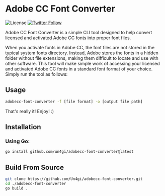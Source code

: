 # Adobe CC Font Converter

![License](https://img.shields.io/github/license/un4gi/adobecc-font-converter?style=plastic) [![Twitter Follow](https://img.shields.io/twitter/follow/un4gi_io?label=%40un4gi_io&style=social)](https://twitter.com/un4gi_io)

Adobe CC Font Converter is a simple CLI tool designed to help convert 
licensed and activated Adobe CC fonts into proper font files.

When you activate fonts in Adobe CC, the font files are not stored in
the typical system fonts directory. Instead, Adobe stores the fonts 
in a hidden folder without file extensions, making them difficult to
locate and use with other software. This tool will make simple work
of accessing your licensed and activated Adobe CC fonts in a standard
font format of your choice. Simply run the tool as follows:

## Usage

```bash
adobecc-font-converter -f [file format] -o [output file path]
```

That's really it! Enjoy! :)

## Installation

### Using Go:

```bash
go install github.com/un4gi/adobecc-font-converter@latest
```

## Build From Source

```bash
git clone https://github.com/Un4gi/adobecc-font-converter.git
cd ./adobecc-font-converter
go build .
```
